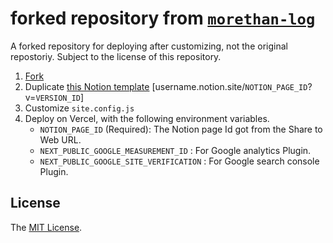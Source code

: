 # forked repository from [`morethan-log`](https://github.com/morethanmin/morethan-log/)
A forked repository for deploying after customizing, not the original repostoriy. Subject to the license of this repository.

1. [Fork](https://github.com/morethanmin/morethan-log/fork) 
2. Duplicate [this Notion template](https://quasar-season-ed5.notion.site/12c38b5f459d4eb9a759f92fba6cea36?v=2e7962408e3842b2a1a801bf3546edda)
 [username.notion.site/`NOTION_PAGE_ID`?v=`VERSION_ID`]
3. Customize `site.config.js` 
4. Deploy on Vercel, with the following environment variables.
   - `NOTION_PAGE_ID` (Required): The Notion page Id got from the Share to Web URL.
   - `NEXT_PUBLIC_GOOGLE_MEASUREMENT_ID` : For Google analytics Plugin.
   - `NEXT_PUBLIC_GOOGLE_SITE_VERIFICATION` : For Google search console Plugin.

## License
The [MIT License](LICENSE).
